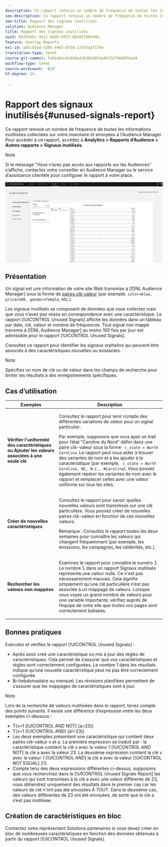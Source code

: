 ```yaml
---
description: Ce rapport renvoie un nombre de fréquence de toutes les informations inutilisées collectées sur votre inventaire et envoyées à l'Audience Manager.
seo-description: Ce rapport renvoie un nombre de fréquence de toutes les informations inutilisées collectées sur votre inventaire et envoyées à l'Audience Manager.
seo-title: Rapport des signaux inutilisés
solution: Audience Manager
title: Rapport des signaux inutilisés
uuid: 04334a5c-3e21-44db-b971-0b4457685e9a
feature: Overlap Reports
exl-id: ab5cb5ad-4305-4463-8f56-237b5a2f1f9e
translation-type: tm+mt
source-git-commit: fe01ebac8c0d0ad3630d3853e0bf32f0b00f6a44
workflow-type: tm+mt
source-wordcount: '615'
ht-degree: 2%

---
```


# Rapport des signaux inutilisés{#unused-signals-report}

Ce rapport renvoie un nombre de fréquence de toutes les informations inutilisées collectées sur votre inventaire et envoyées à l&#39;Audience Manager. Pour accéder à ce rapport, accédez à **Analytics > Rapports d’Audience > Autres rapports > Signaux inutilisés**.

>[!NOTE]
>
>Si le message &quot;Vous n’avez pas accès aux rapports sur les Audiences&quot; s’affiche, contactez votre conseiller en Audience Manager ou le service d’assistance clientèle pour configurer le rapport à votre place.

![Capture d&#39;écran du rapport Signaux inutilisés](/help/using/reporting/dynamic-reports/assets/unused-signals.png)

## Présentation

Un signal est une information de votre site Web transmise à [!DNL Audience Manager] sous la forme de [paires clé-valeur](../../reference/key-value-pairs-explained.md) (par exemple, `color=blue, price>100, gender=female`, etc.).

Les signaux inutilisés se composent de données que vous collectez mais que vous n’avez pas mises en correspondance avec une caractéristique. Le rapport [!UICONTROL Unused Signals] affiche les données dans un tableau par date, clé, valeur et nombre de fréquences. Tout signal non mappé transmis à [!DNL Audience Manager] au moins 100 fois par jour est admissible pour le rapport [!UICONTROL Unused Signals].

Consultez ce rapport pour identifier les signaux orphelins qui peuvent être associés à des caractéristiques nouvelles ou existantes.

>[!NOTE]
>
>Spécifiez un nom de clé ou de valeur dans les champs de recherche pour limiter les résultats à des enregistrements spécifiques.

## Cas d’utilisation

<table id="table_E5EE0EC078E14EF4B197243488517A2D"> 
 <thead> 
  <tr> 
   <th colname="col1" class="entry"> Exemples </th> 
   <th colname="col2" class="entry"> Description </th> 
  </tr> 
 </thead>
 <tbody> 
  <tr> 
   <td colname="col1"> <p><b>Vérifier l'uniformité des caractéristiques ou Ajouter les valeurs associées à une seule clé</b> </p> </td> 
   <td colname="col2"> <p>Consultez le rapport pour tenir compte des différentes variations de valeur pour un signal particulier. </p> <p>Par exemple, supposons que vous ayez un trait pour l’état "Caroline du Nord" défini dans une paire clé-valeur sous la forme <code> c_state = North Carolina</code>. Le rapport peut vous aider à trouver des variantes de nom et à les ajouter à la caractéristique (par exemple, <code> c_state = North Carolina, NC, N.C., NCarolina</code>). Vous pouvez également repérer les variantes de nom avec le rapport et remplacer celles avec une valeur uniforme sur tous les sites. </p> <p> </p> </td> 
  </tr> 
  <tr> 
   <td colname="col1"> <p><b>Créer de nouvelles caractéristiques</b> </p> </td> 
   <td colname="col2"> <p>Consultez le rapport pour savoir quelles nouvelles valeurs sont transmises sur une clé particulière. Vous pouvez créer de nouvelles paires clé-valeur en fonction de ces nouvelles valeurs. </p> <p> <p>Remarque :  Consultez le rapport toutes les deux semaines pour connaître les valeurs qui changent fréquemment (par exemple, les émissions, les campagnes, les célébrités, etc.). </p> </p> </td> 
  </tr> 
  <tr> 
   <td colname="col1"> <p><b>Rechercher les valeurs non mappées</b> </p> </td> 
   <td colname="col2"> <p>Examinez le rapport pour connaître le numéro 1. Le nombre 1 dans un rapport <span class="wintitle"> Signaux inutilisés</span> représente une valeur nulle. Ce n'est pas nécessairement mauvais. Cela signifie simplement qu’une clé particulière n’est pas associée à un mappage de valeurs. Lorsque vous voyez un grand nombre de valeurs pour une variable importante, vérifiez auprès de l’équipe de votre site que toutes vos pages sont correctement balisées. </p> </td> 
  </tr> 
 </tbody> 
</table>

## Bonnes pratiques

Exécutez et vérifiez le rapport [!UICONTROL Unused Signals] :

* Après avoir créé une caractéristique ou mis à jour des règles de caractéristiques. Cela permet de s’assurer que vos caractéristiques et règles sont correctement configurées. Le nombre 1 dans les résultats indique qu’une nouvelle caractéristique peut ne pas être correctement configurée.
* Bi-hebdomadaire ou mensuel. Les révisions planifiées permettent de s’assurer que les mappages de caractéristiques sont à jour.

>[!NOTE]
>
>Lors de la recherche de valeurs inutilisées dans le rapport, tenez compte des points suivants. Il existe une différence d’expression entre les deux exemples ci-dessous :

* T(v=1 [!UICONTROL AND NOT] (a=23))
* T(v=1 [!UICONTROL AND] (a!=23))
* Les deux exemples présentent une caractéristique qui contient deux paires clé-valeur v et a. La première expression se traduit par : la caractéristique contient la clé v avec la valeur 1 [!UICONTROL AND NOT] la clé a avec la valeur 23. La deuxième expression contient la clé v avec la valeur 1 [!UICONTROL AND] la clé a avec la valeur [!UICONTROL NOT EQUAL] 23.
* Compte tenu des deux expressions différentes ci-dessus, supposons que vous recherchiez dans le [!UICONTROL Unused Signals Report] les valeurs qui sont transmises à la clé a avec une valeur différente de 23, vous obtiendrez uniquement des résultats dans le premier cas car les valeurs de clé n&#39;ont pas été envoyées À TOUT. Dans le deuxième cas, des valeurs différentes de 23 ont été envoyées, de sorte que la clé a n’est pas inutilisée.

## Création de caractéristiques en bloc

Contactez votre représentant Solutions partenaires si vous devez créer en bloc de nombreuses caractéristiques en fonction des données obtenues à partir du rapport [!UICONTROL Unused Signals].

